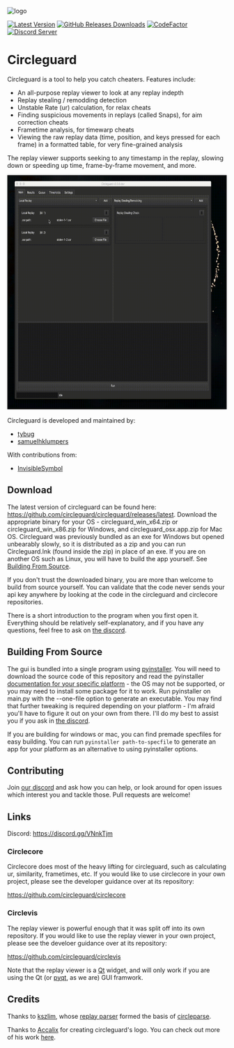 
<img src="readme_resources/logo.png" alt="logo" width="200" height="200"/>

[![Latest Version](https://img.shields.io/github/release/circleguard/circleguard?label=Latest%20version)](https://github.com/circleguard/circleguard/releases/latest)
[![GitHub Releases Downloads](https://img.shields.io/github/downloads/circleguard/circleguard/total?label=Downloads)](https://github.com/circleguard/circleguard/releases/latest)
[![CodeFactor](https://www.codefactor.io/repository/github/circleguard/circleguard/badge)](https://www.codefactor.io/repository/github/circleguard/circleguard)
[![Discord Server](https://img.shields.io/discord/532476765860265984?label=Discord&logo=discord&logoColor=%23FFFFFF)](https://discord.gg/e84qxkQ)

# Circleguard

Circleguard is a tool to help you catch cheaters. Features include:

* An all-purpose replay viewer to look at any replay indepth
* Replay stealing / remodding detection
* Unstable Rate (ur) calculation, for relax cheats
* Finding suspicious movements in replays (called Snaps), for aim correction cheats
* Frametime analysis, for timewarp cheats
* Viewing the raw replay data (time, position, and keys pressed for each frame) in a formatted table, for very fine-grained analysis

The replay viewer supports seeking to any timestamp in the replay, slowing down or speeding up time, frame-by-frame movement, and more.

<img src="readme_resources/demo.gif" alt="Gif Demo" width="728" height="538"/>

Circleguard is developed and maintained by:

* [tybug](https://github.com/tybug)
* [samuelhklumpers](https://github.com/samuelhklumpers)

With contributions from:

* [InvisibleSymbol](https://github.com/InvisibleSymbol)

## Download

The latest version of circleguard can be found here: <https://github.com/circleguard/circleguard/releases/latest>. Download the appropriate binary for your OS - circleguard_win_x64.zip or circleguard_win_x86.zip for Windows, and circleguard_osx.app.zip for Mac OS. Circleguard was previously bundled as an exe for Windows but opened unbearably slowly, so it is distributed as a zip and you can run Circleguard.lnk (found inside the zip) in place of an exe. If you are on another OS such as Linux, you will have to build the app yourself. See [Building From Source](#building-from-source).

If you don't trust the downloaded binary, you are more than welcome to build from source yourself. You can validate that the code never sends your api key anywhere by looking at the code in the circleguard and circlecore repositories.

There is a short introduction to the program when you first open it. Everything should be relatively self-explanatory, and if you have any questions, feel free to ask on [the discord](https://discord.gg/VNnkTjm).

## Building From Source

The gui is bundled into a single program using [pyinstaller](https://pyinstaller.readthedocs.io/en/stable/). You will need to download the source code of this repository and read the pyinstaller [documentation for your specific platform](https://pyinstaller.readthedocs.io/en/stable/requirements.html) - the OS may not be supported, or you may need to install some package for it to work. Run pyinstaller on main.py with the --one-file option to generate an executable. You may find that further tweaking is required depending on your platform - I'm afraid you'll have to figure it out on your own from there. I'll do my best to assist you if you ask in [the discord](https://discord.gg/VNnkTjm).

If you are building for windows or mac, you can find premade specfiles for easy building. You can run `pyinstaller path-to-specfile` to generate an app for your platform as an alternative to using pyinstaller options.

## Contributing

Join [our discord](https://discord.gg/VNnkTjm) and ask how you can help, or look around for open issues which interest you and tackle those. Pull requests are welcome!

## Links

Discord: <https://discord.gg/VNnkTjm>

### Circlecore

Circlecore does most of the heavy lifting for circleguard, such as calculating ur, similarity, frametimes, etc. If you would like to use circlecore in your own project, please see the developer guidance over at its repository:

<https://github.com/circleguard/circlecore>

### Circlevis

The replay viewer is powerful enough that it was split off into its own repository. If you would like to use the replay viewer in your own project, please see the develoer guidance over at its repository:

<https://github.com/circleguard/circlevis>

Note that the replay viewer is a [Qt](https://doc.qt.io/) widget, and will only work if you are using the Qt (or [pyqt](https://pypi.org/project/PyQt5/), as we are) GUI framwork.

## Credits

Thanks to [kszlim](https://github.com/kszlim), whose [replay parser](https://github.com/kszlim/osu-replay-parser) formed the basis of [circleparse](https://github.com/circleguard/osu-replay-parser).

Thanks to [Accalix](https://twitter.com/Accalix_) for creating circleguard's logo. You can check out more of his work [here](https://accalixgfx.com/index.php).
